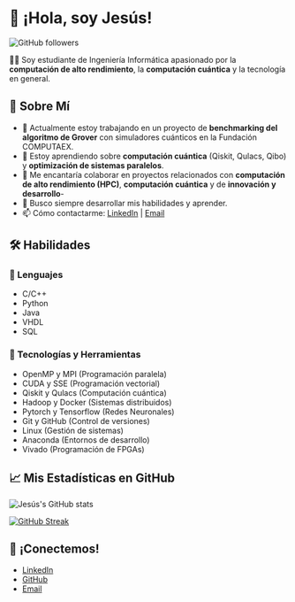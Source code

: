 # 👋 ¡Hola, soy Jesús!

![GitHub followers](https://img.shields.io/github/followers/Cerrudoxx?style=social)

👨‍💻 Soy estudiante de Ingeniería Informática apasionado por la **computación de alto rendimiento**, la **computación cuántica** y la tecnología en general.

## 🌟 Sobre Mí

- 🔭 Actualmente estoy trabajando en un proyecto de **benchmarking del algoritmo de Grover** con simuladores cuánticos en la Fundación COMPUTAEX.
- 🌱 Estoy aprendiendo sobre **computación cuántica** (Qiskit, Qulacs, Qibo) y **optimización de sistemas paralelos**.
- 👯 Me encantaría colaborar en proyectos relacionados con **computación de alto rendimiento (HPC)**, **computación cuántica** y de **innovación y desarrollo**-
- 🤔 Busco siempre desarrollar mis habilidades y aprender.
- 📫 Cómo contactarme: [LinkedIn](https://linkedin.com/in/jesuscerr) | [Email](mailto:jesuscerrudoh@gmail.com)

## 🛠️ Habilidades

### 🔧 Lenguajes

- C/C++
- Python
- Java
- VHDL
- SQL

### 🧰 Tecnologías y Herramientas

- OpenMP y MPI (Programación paralela)
- CUDA y SSE (Programación vectorial)
- Qiskit y Qulacs (Computación cuántica)
- Hadoop y Docker (Sistemas distribuidos)
- Pytorch y Tensorflow (Redes Neuronales)
- Git y GitHub (Control de versiones)
- Linux (Gestión de sistemas)
- Anaconda (Entornos de desarrollo)
- Vivado (Programación de FPGAs)

## 📈 Mis Estadísticas en GitHub

![Jesús's GitHub stats](https://github-readme-stats.vercel.app/api?username=Cerrudoxx&show_icons=true)

[![GitHub Streak](https://github-readme-streak-stats.herokuapp.com?user=Cerrudoxx)](https://git.io/streak-stats)

## 🤝 ¡Conectemos!

- [LinkedIn](https://linkedin.com/in/jesuscerr)
- [GitHub](https://github.com/Cerrudoxx)
- [Email](mailto:jesuscerrudoh@gmail.com)
